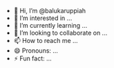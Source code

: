 - 👋 Hi, I’m @balukaruppiah
- 👀 I’m interested in ...
- 🌱 I’m currently learning ...
- 💞️ I’m looking to collaborate on ...
- 📫 How to reach me ...
- 😄 Pronouns: ...
- ⚡ Fun fact: ...

<!---
balukaruppiah/balukaruppiah is a ✨ special ✨ repository because its `README.md` (this file) appears on your GitHub profile.
You can click the Preview link to take a look at your changes.
--->
